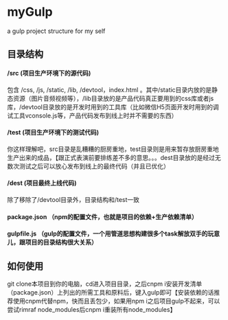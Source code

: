 # myGulp
a gulp project structure for my self

## 目录结构

#### /src   (项目生产环境下的源代码)

包含 /css, /js, /static, /lib, /devtool，index.html 。其中/static目录内放的是静态资源（图片音频视频等），/lib目录放的是产品代码真正要用到的css库或者js库，/devtool目录放的是开发时用到的工具库（比如微信H5页面开发时用到的调试工具vconsole.js等，产品代码发布到线上时并不需要的东西）

#### /test   (项目生产环境下的测试代码)
你这样理解吧，src目录是乱糟糟的厨房重地，test目录则是用来暂存放厨房重地生产出来的成品，【跟正式表演前要排练差不多的意思。。。dest目录放的是经过无数次测试之后可以放心发布到线上的最终代码（并且已优化）
  
#### /dest   (项目最终上线代码)

除了移除了/devtool目录外，目录结构和/test一致

#### package.json  （npm的配置文件，也就是项目的依赖+生产依赖清单）

#### gulpfile.js   （gulp的配置文件，一个用管道思想构建很多个task解放双手的玩意儿，跟项目的目录结构很大关系）

## 如何使用
git clone本项目到你的电脑，cd进入项目目录，之后cnpm i安装开发清单（package.json）上列出的所需工具和原料后，键入gulp即可【安装依赖的话推荐使用cnpm代替npm，快而且丢包少，如果用npm i之后项目gulp不起来，可以尝试rimraf node_modules后cnpm i重装所有node_modules】
